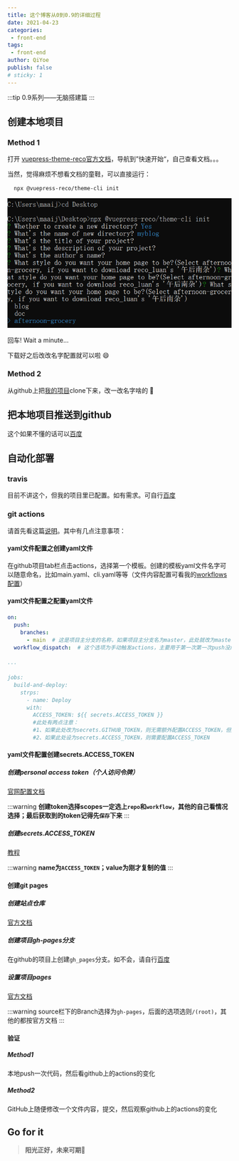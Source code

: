 ```yaml
---
title: 这个博客从0到0.9的详细过程
date: 2021-04-23
categories:
 - front-end
tags:
 - front-end
author: QiYoe
publish: false
# sticky: 1
---
```


:::tip
0.9系列——无脑搭建篇
:::

<!-- more -->

## 创建本地项目

### Method 1

打开 [vuepress-theme-reco官方文档](https://vuepress-reco-doc.vercel.app/)，导航到”快速开始“，自己查看文档。。。

当然，觉得麻烦不想看文档的童鞋，可以直接运行：

```bash
  npx @vuepress-reco/theme-cli init
```

![init-project](../../images/042317/init-project.png)

回车! Wait a minute...

下载好之后改改名字配置就可以啦 :smile:

### Method 2

从github上把[我的项目](https://github.com/QiYoe/c-blog)clone下来，改一改名字啥的 :rofl:

## 把本地项目推送到github

这个如果不懂的话可以[百度](https://www.cnblogs.com/sdcs/p/8270029.html)

## 自动化部署

### travis

目前不讲这个，但我的项目里已配置。如有需求。可自行[百度](https://www.baidu.com/)

### git actions

请首先看这篇[说明](https://zhuanlan.zhihu.com/p/93829286)。其中有几点注意事项：

#### yaml文件配置之创建yaml文件

在github项目tab栏点击actions，选择第一个模板。创建的模板yaml文件名字可以随意命名，比如main.yaml、cli.yaml等等（文件内容配置可看我的[workflows配置](https://github.com/QiYoe/c-blog/blob/main/.github/workflows/main.yml)）

#### yaml文件配置之配置yaml文件

```yaml
on:
  push:
    branches:
      - main  # 这是项目主分支的名称，如果项目主分支名为master，此处就改为master
  workflow_dispatch:  # 这个选项为手动触发actions，主要用于第一次第一次push没成功，然后手动触发actions事件

...

jobs:
  build-and-deploy:
    strps:
      - name: Deploy
      with:
        ACCESS_TOKEN: ${{ secrets.ACCESS_TOKEN }}  
        #此处有两点注意：
        #1、如果此处改为secrets.GITHUB_TOKEN，则无需额外配置ACCESS_TOKEN，但此种方法不安全而且无法兼容travis
        #2、如果此处设为secrets.ACCESS_TOKEN，则需要配置ACCESS_TOKEN
```

#### yaml文件配置创建secrets.ACCESS_TOKEN

##### 创建personal access token（个人访问令牌）

[官网配置文档](https://docs.github.com/cn/github/authenticating-to-github/creating-a-personal-access-token)

:::warning
**创建token选择scopes一定选上`repo`和`workflow`，其他的自己看情况选择；最后获取到的token记得先`保存`下来**
:::

##### 创建secrets.ACCESS_TOKEN

[教程](https://zhuanlan.zhihu.com/p/93829286)

:::warning
**name为`ACCESS_TOKEN`；value为刚才复制的值**
:::

#### 创建git pages

##### 创建站点仓库

[官方文档](https://docs.github.com/cn/pages/getting-started-with-github-pages/creating-a-github-pages-site)

##### 创建项目gh-pages分支

在github的项目上创建`gh_pages`分支。如不会，请自行[百度](https://blog.csdn.net/qq_30607843/article/details/84404000)

##### 设置项目pages

[官方文档](https://docs.github.com/cn/pages/getting-started-with-github-pages/securing-your-github-pages-site-with-https)

:::warning
source栏下的Branch选择为`gh-pages`，后面的选项选则`/(root)`，其他的都按官方文档
:::

#### 验证

##### Method1

本地push一次代码，然后看github上的actions的变化

##### Method2

GitHub上随便修改一个文件内容，提交，然后观察github上的actions的变化

## Go for it

> **阳光正好，未来可期**:muscle:
